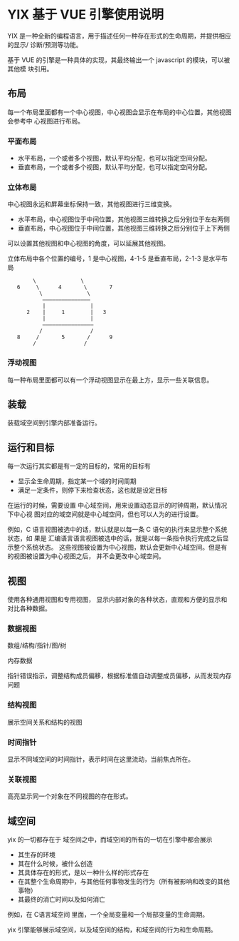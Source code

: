 # YIX 基于 VUE 引擎使用说明

YIX 是一种全新的编程语言，用于描述任何一种存在形式的生命周期，并提供相应的显示/
诊断/预测等功能。

基于 VUE 的引擎是一种具体的实现，其最终输出一个 javascript 的模块，可以被其他模
块引用。

## 布局

每一个布局里面都有一个中心视图，中心视图会显示在布局的中心位置，其他视图会参考中
心视图进行布局。

### 平面布局

* 水平布局，一个或者多个视图，默认平均分配，也可以指定空间分配。
* 垂直布局，一个或者多个视图，默认平均分配，也可以指定空间分配。

### 立体布局

中心视图永远和屏幕坐标保持一致，其他视图进行三维变换。

* 水平布局，中心视图位于中间位置，其他视图三维转换之后分别位于左右两侧
* 垂直布局，中心视图位于中间位置，其他视图三维转换之后分别位于上下两侧

可以设置其他视图和中心视图的角度，可以延展其他视图。

立体布局中各个位置的编号，1 是中心视图，4-1-5 是垂直布局，2-1-3 是水平布局

            \              \
       6     \      4       \       7
              \              \
               ———————————————
               |              |
          2    |     1        |   3
               |              |
               ————————————————
              /               /
       8     /       5       /      9
            /               /

### 浮动视图

每一种布局里面都可以有一个浮动视图显示在最上方，显示一些关联信息。

## 装载

装载域空间到引擎内部准备运行。

## 运行和目标

每一次运行其实都是有一定的目标的，常用的目标有

* 显示全生命周期，指定某一个域的时间周期
* 满足一定条件，则停下来检查状态，这也就是设定目标

在运行的时候，需要设置 中心域空间，用来设置动态显示的时钟周期，默认情况下中心视
图对应的域空间就是中心域空间，但也可以人为的进行设置。

例如，C 语言视图被选中的话，默认就是以每一条 C 语句的执行来显示整个系统状态，如
果是 汇编语言语言视图被选中的话，就是以每一条指令执行完成之后显示整个系统状态。
这些视图被设置为中心视图，默认会更新中心域空间。但是有的视图被设置为中心视图之后，
并不会更改中心域空间。

## 视图

使用各种通用视图和专用视图， 显示内部对象的各种状态，直观和方便的显示和对比各种数据。

### 数据视图

数组/结构/指针/图/树

内存数据

指针错误指示，调整结构成员偏移，根据标准值自动调整成员偏移，从而发现内存问题

### 结构视图

展示空间关系和结构的视图

### 时间指针

显示不同域空间的时间指针，表示时间在这里流动，当前焦点所在。

### 关联视图

高亮显示同一个对象在不同视图的存在形式。

## 域空间

yix 的一切都存在于 域空间之中，而域空间的所有的一切在引擎中都会展示

* 其生存的环境
* 其在什么时候，被什么创造
* 其具体存在的形式，是以一种什么样的形式存在
* 在其整个生命周期中，与其他任何事物发生的行为（所有被影响和改变的其他事物）
* 其最终的消亡时间以及如何消亡

例如，在 C语言域空间 里面，一个全局变量和一个局部变量的生命周期。

yix 引擎能够展示域空间，以及域空间的结构，和域空间的行为和生命周期。
